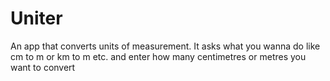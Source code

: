 # Uniter
An app that converts units of measurement.
It asks what you wanna do like cm to m or km to m etc.
and enter how many centimetres or metres you want to convert
